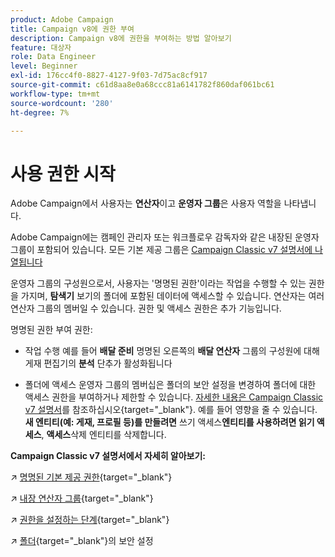 ```yaml
---
product: Adobe Campaign
title: Campaign v8에 권한 부여
description: Campaign v8에 권한을 부여하는 방법 알아보기
feature: 대상자
role: Data Engineer
level: Beginner
exl-id: 176cc4f0-8827-4127-9f03-7d75ac8cf917
source-git-commit: c61d8aa8e0a68ccc81a6141782f860daf061bc61
workflow-type: tm+mt
source-wordcount: '280'
ht-degree: 7%

---
```


# 사용 권한 시작

Adobe Campaign에서 사용자는 **연산자**&#x200B;이고 **운영자 그룹**&#x200B;은 사용자 역할을 나타냅니다.

Adobe Campaign에는 캠페인 관리자 또는 워크플로우 감독자와 같은 내장된 운영자 그룹이 포함되어 있습니다. 모든 기본 제공 그룹은 [Campaign Classic v7 설명서에 나열됩니다](https://experienceleague.adobe.com/docs/campaign-classic/using/getting-started/permissions/access-management-groups.html?lang=en#default-groups)

운영자 그룹의 구성원으로서, 사용자는 &#39;명명된 권한&#39;이라는 작업을 수행할 수 있는 권한을 가지며, **탐색기** 보기의 폴더에 포함된 데이터에 액세스할 수 있습니다. 연산자는 여러 연산자 그룹의 멤버일 수 있습니다. 권한 및 액세스 권한은 추가 기능입니다.

명명된 권한 부여 권한:

* 작업 수행
예를 들어 **배달 준비** 명명된 오른쪽의 **배달 연산자** 그룹의 구성원에 대해 게재 편집기의 **분석** 단추가 활성화됩니다

* 폴더에 액세스
운영자 그룹의 멤버십은 폴더의 보안 설정을 변경하여 폴더에 대한 액세스 권한을 부여하거나 제한할 수 있습니다. [자세한 내용은 Campaign Classic v7 설명서](https://experienceleague.adobe.com/docs/campaign-classic/using/getting-started/permissions/access-management-folders.html?lang=en#permissions-on-a-folder)를 참조하십시오{target=&quot;_blank&quot;}. 예를 들어 영향을 줄 수 있습니다. **새 엔티티(예: 게재, 프로필 등)를 만들려면** 쓰기 액세스&#x200B;**엔티티를 사용하려면 읽기 액세스**, **액세스**&#x200B;삭제 엔티티를 삭제합니다.

**Campaign Classic v7 설명서에서 자세히 알아보기:**

↗️ [명명된 기본 제공 권한](https://experienceleague.adobe.com/docs/campaign-classic/using/getting-started/permissions/access-management-named-rights.html){target=&quot;_blank&quot;}

↗️ [내장 연산자 그룹](https://experienceleague.adobe.com/docs/campaign-classic/using/getting-started/permissions/access-management-groups.html?lang=en#default-groups){target=&quot;_blank&quot;}

↗️ [권한을 설정하는 단계](https://experienceleague.adobe.com/docs/campaign-classic/using/getting-started/permissions/access-management.html){target=&quot;_blank&quot;}

↗️ [폴더](https://experienceleague.adobe.com/docs/campaign-classic/using/getting-started/permissions/access-management-folders.html?lang=en#permissions-on-a-folder){target=&quot;_blank&quot;}의 보안 설정